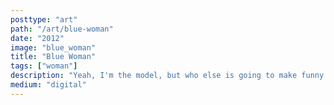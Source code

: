 ```yaml
---
posttype: "art"
path: "/art/blue-woman"
date: "2012"
image: "blue_woman"
title: "Blue Woman"
tags: ["woman"]
description: "Yeah, I'm the model, but who else is going to make funny faces for me?"
medium: "digital"
---
```

